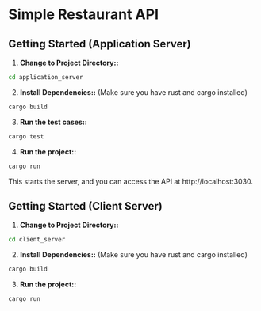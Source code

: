 # Simple Restaurant API

## Getting Started (Application Server)

1. **Change to Project Directory::**
 ```bash
 cd application_server
 ```
2. **Install Dependencies::**  (Make sure you have rust and cargo installed)
```bash
cargo build
```
3. **Run the test cases::**
```bash
cargo test
```
4. **Run the project::**
```bash
cargo run
```
This starts the server, and you can access the API at http://localhost:3030.  

## Getting Started (Client Server)

1. **Change to Project Directory::**
 ```bash
 cd client_server
 ```
2. **Install Dependencies::**  (Make sure you have rust and cargo installed)
```bash
cargo build
```
3. **Run the project::**
```bash
cargo run
```